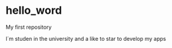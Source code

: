 # hello_word
My first repository

I´m studen in the university and a like to star to develop my apps
